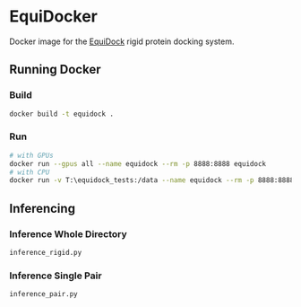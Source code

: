 # EquiDocker
Docker image for the [EquiDock](https://github.com/octavian-ganea/equidock_public) rigid protein docking system.


## Running Docker

### Build
```sh
docker build -t equidock .
```

### Run
```sh
# with GPUs
docker run --gpus all --name equidock --rm -p 8888:8888 equidock
# with CPU
docker run -v T:\equidock_tests:/data --name equidock --rm -p 8888:8888 equidock
```

## Inferencing

### Inference Whole Directory
```sh
inference_rigid.py
```

### Inference Single Pair
```sh
inference_pair.py
```
